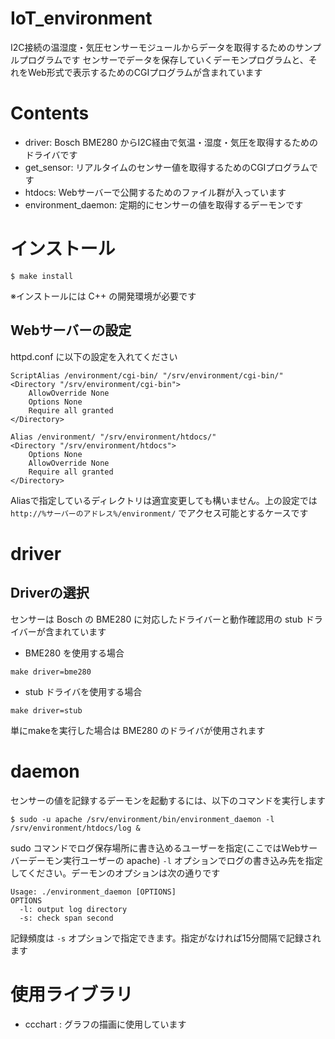# IoT_environment 

I2C接続の温湿度・気圧センサーモジュールからデータを取得するためのサンプルプログラムです
センサーでデータを保存していくデーモンプログラムと、それをWeb形式で表示するためのCGIプログラムが含まれています

# Contents

* driver: Bosch BME280 からI2C経由で気温・湿度・気圧を取得するためのドライバです
* get_sensor: リアルタイムのセンサー値を取得するためのCGIプログラムです
* htdocs: Webサーバーで公開するためのファイル群が入っています
* environment_daemon: 定期的にセンサーの値を取得するデーモンです

# インストール

```
$ make install
```

※インストールには C++ の開発環境が必要です

## Webサーバーの設定

httpd.conf に以下の設定を入れてください

```
ScriptAlias /environment/cgi-bin/ "/srv/environment/cgi-bin/"
<Directory "/srv/environment/cgi-bin">
    AllowOverride None
    Options None
    Require all granted
</Directory>

Alias /environment/ "/srv/environment/htdocs/"
<Directory "/srv/environment/htdocs">
    Options None
    AllowOverride None
    Require all granted
</Directory>
```

Aliasで指定しているディレクトリは適宜変更しても構いません。上の設定では `http://%サーバーのアドレス%/environment/` でアクセス可能とするケースです

# driver

## Driverの選択

センサーは Bosch の BME280 に対応したドライバーと動作確認用の stub ドライバーが含まれています

* BME280 を使用する場合
```
make driver=bme280
```
* stub ドライバを使用する場合
```
make driver=stub
```

単にmakeを実行した場合は BME280 のドライバが使用されます

# daemon

センサーの値を記録するデーモンを起動するには、以下のコマンドを実行します

```
$ sudo -u apache /srv/environment/bin/environment_daemon -l /srv/environment/htdocs/log &
```

sudo コマンドでログ保存場所に書き込めるユーザーを指定(ここではWebサーバーデーモン実行ユーザーの apache) `-l` オプションでログの書き込み先を指定してください。デーモンのオプションは次の通りです

```
Usage: ./environment_daemon [OPTIONS]
OPTIONS
  -l: output log directory
  -s: check span second
```

記録頻度は `-s` オプションで指定できます。指定がなければ15分間隔で記録されます

# 使用ライブラリ

* ccchart : グラフの描画に使用しています

